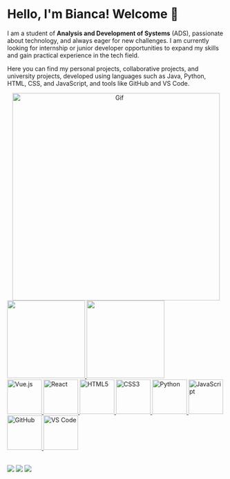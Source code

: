 # Hello, I'm Bianca! Welcome 👋

I am a student of **Analysis and Development of Systems** (ADS), passionate about technology, and always eager for new challenges. I am currently looking for internship or junior developer opportunities to expand my skills and gain practical experience in the tech field.

Here you can find my personal projects, collaborative projects, and university projects, developed using languages such as Java, Python, HTML, CSS, and JavaScript, and tools like GitHub and VS Code.

<div align="center">
  <img src="https://media.giphy.com/media/Vbtc9VG51NtzT1Qnv1/giphy.gif" alt="Gif" width="480" />
</div>

<table>
  <a href="https://github.com/biancaalvess">
    <img height="180em" src="https://github-readme-stats.vercel.app/api?username=biancaalvess&show_icons=true&theme=tokyonight&include_all_commits=true&count_private=true"/>
    <img height="180em" src="https://github-readme-stats.vercel.app/api/top-langs/?username=biancaalvess&layout=compact&langs_count=6&theme=tokyonight"/>
    <br>
    <img src="https://img.icons8.com/color/2x/vue-js.png" width="80" alt="Vue.js">
    <img src="https://upload.wikimedia.org/wikipedia/commons/thumb/a/a7/React-icon.svg/539px-React-icon.svg.png" width="80" alt="React">
    <img src="https://img.icons8.com/color/2x/html-5.png" width="80" alt="HTML5">
    <img src="https://img.icons8.com/color/2x/css3.png" width="80" alt="CSS3">
    <img src="https://img.icons8.com/color/2x/python.png" width="80" alt="Python">
    <img src="https://static.vecteezy.com/system/resources/previews/027/127/560/non_2x/javascript-logo-javascript-icon-transparent-free-png.png" width="80" alt="JavaScript">
    <img src="https://img.icons8.com/color/2x/github.png" width="80" alt="GitHub">
    <img src="https://img.icons8.com/color/2x/visual-studio-code-2019.png" width="80" alt="VS Code">
  </a>
</table>

<div> 
  <a href="mailto:your-bianca.alvessdasilva@gmail.com"><img src="https://img.shields.io/badge/-Gmail-%23333?style=for-the-badge&logo=gmail&logoColor=white" target="_blank"></a>
  <a href="https://discord.com/users/biancaalvvests" target="_blank"><img src="https://img.shields.io/badge/Discord-5865F2?style=for-the-badge&logo=discord&logoColor=white" target="_blank"></a>
  <a href="https://www.linkedin.com/in/bianca-alvess/" target="_blank"><img src="https://img.shields.io/badge/-LinkedIn-%230077B5?style=for-the-badge&logo=linkedin&logoColor=white" target="_blank"></a> 
</div>

